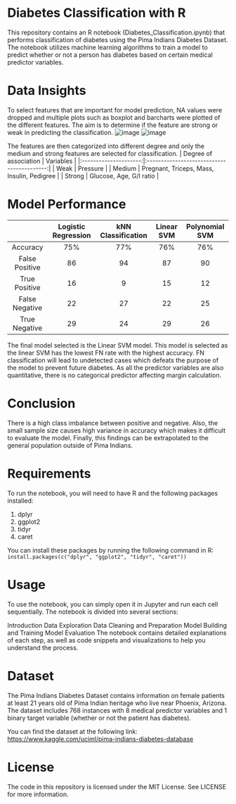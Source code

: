 # Diabetes Classification with R
This repository contains an R notebook (Diabetes_Classification.ipynb) that performs classification of diabetes using the Pima Indians Diabetes Dataset. The notebook utilizes machine learning algorithms to train a model to predict whether or not a person has diabetes based on certain medical predictor variables.


# Data Insights
To select features that are important for model prediction, NA values were dropped and multiple plots such as boxplot and barcharts were plotted of the different features. The aim is to determine if the feature are strong or weak in predicting the classification.
![image](https://user-images.githubusercontent.com/85885666/232962814-b8edb774-e2cc-492b-9e01-1e708e99b53b.png)
![image](https://user-images.githubusercontent.com/85885666/232963396-c50530bd-2869-4aa3-958d-58875766ed55.png)

The features are then categorized into different degree and only the medium and strong features are selected for classification.
| Degree of association |                  Variables                 |
|:---------------------:|:------------------------------------------:|
|          Weak         |                  Pressure                  |
|         Medium        | Pregnant, Triceps, Mass, Insulin, Pedigree |
|         Strong        |           Glucose, Age, G/I ratio          |

# Model Performance
|                | Logistic Regression | kNN Classification | Linear SVM | Polynomial SVM |
|:--------------:|:-------------------:|:------------------:|:----------:|:--------------:|
|    Accuracy    |         75%         |         77%        |     76%    |       76%      |
| False Positive |          86         |         94         |     87     |       90       |
|  True Positive |          16         |          9         |     15     |       12       |
| False Negative |          22         |         27         |     22     |       25       |
|  True Negative |          29         |         24         |     29     |       26       |

The final model selected is the Linear SVM model. This model is selected as the linear SVM has the lowest FN rate with the highest accuracy. FN classification will lead to undetected cases which defeats the purpose of the model to prevent future diabetes. As all the predictor variables are also quantitative, there is no categorical predictor affecting margin calculation. 

# Conclusion
There is a high class imbalance between positive and negative. Also, the small sample size causes high variance in accuracy which makes it difficult to evaluate the model. Finally, this findings can be extrapolated to the general population outside of Pima Indians.


# Requirements
To run the notebook, you will need to have R and the following packages installed:

<ol>
  <li>dplyr</li>
  <li>ggplot2</li>
  <li>tidyr</li>
  <li>caret</li>
</ol>
You can install these packages by running the following command in R:
<code>install.packages(c("dplyr", "ggplot2", "tidyr", "caret"))</code>

# Usage
To use the notebook, you can simply open it in Jupyter and run each cell sequentially. The notebook is divided into several sections:

Introduction
Data Exploration
Data Cleaning and Preparation
Model Building and Training
Model Evaluation
The notebook contains detailed explanations of each step, as well as code snippets and visualizations to help you understand the process.

# Dataset
The Pima Indians Diabetes Dataset contains information on female patients at least 21 years old of Pima Indian heritage who live near Phoenix, Arizona. The dataset includes 768 instances with 8 medical predictor variables and 1 binary target variable (whether or not the patient has diabetes).

You can find the dataset at the following link: https://www.kaggle.com/uciml/pima-indians-diabetes-database

# License
The code in this repository is licensed under the MIT License. See LICENSE for more information.
